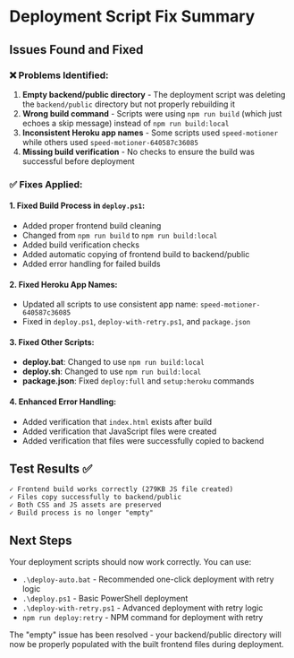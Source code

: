 # Deployment Script Fix Summary

## Issues Found and Fixed

### ❌ Problems Identified:
1. **Empty backend/public directory** - The deployment script was deleting the `backend/public` directory but not properly rebuilding it
2. **Wrong build command** - Scripts were using `npm run build` (which just echoes a skip message) instead of `npm run build:local`
3. **Inconsistent Heroku app names** - Some scripts used `speed-motioner` while others used `speed-motioner-640587c36085`
4. **Missing build verification** - No checks to ensure the build was successful before deployment

### ✅ Fixes Applied:

#### 1. Fixed Build Process in `deploy.ps1`:
- Added proper frontend build cleaning
- Changed from `npm run build` to `npm run build:local`
- Added build verification checks
- Added automatic copying of frontend build to backend/public
- Added error handling for failed builds

#### 2. Fixed Heroku App Names:
- Updated all scripts to use consistent app name: `speed-motioner-640587c36085`
- Fixed in `deploy.ps1`, `deploy-with-retry.ps1`, and `package.json`

#### 3. Fixed Other Scripts:
- **deploy.bat**: Changed to use `npm run build:local`
- **deploy.sh**: Changed to use `npm run build:local`
- **package.json**: Fixed `deploy:full` and `setup:heroku` commands

#### 4. Enhanced Error Handling:
- Added verification that `index.html` exists after build
- Added verification that JavaScript files were created
- Added verification that files were successfully copied to backend

## Test Results ✅

```
✓ Frontend build works correctly (279KB JS file created)
✓ Files copy successfully to backend/public
✓ Both CSS and JS assets are preserved
✓ Build process is no longer "empty"
```

## Next Steps

Your deployment scripts should now work correctly. You can use:

- `.\deploy-auto.bat` - Recommended one-click deployment with retry logic
- `.\deploy.ps1` - Basic PowerShell deployment
- `.\deploy-with-retry.ps1` - Advanced deployment with retry logic
- `npm run deploy:retry` - NPM command for deployment with retry

The "empty" issue has been resolved - your backend/public directory will now be properly populated with the built frontend files during deployment.
